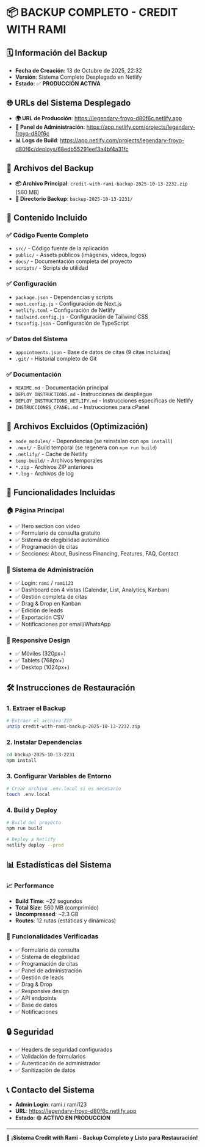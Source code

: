 # 📦 BACKUP COMPLETO - CREDIT WITH RAMI

## 🗓️ **Información del Backup**
- **Fecha de Creación**: 13 de Octubre de 2025, 22:32
- **Versión**: Sistema Completo Desplegado en Netlify
- **Estado**: ✅ **PRODUCCIÓN ACTIVA**

## 🌐 **URLs del Sistema Desplegado**
- **🌍 URL de Producción**: https://legendary-froyo-d80f6c.netlify.app
- **🔧 Panel de Administración**: https://app.netlify.com/projects/legendary-froyo-d80f6c
- **📊 Logs de Build**: https://app.netlify.com/projects/legendary-froyo-d80f6c/deploys/68edb55291eef3a4bf4a31fc

## 📁 **Archivos del Backup**
- **📦 Archivo Principal**: `credit-with-rami-backup-2025-10-13-2232.zip` (560 MB)
- **📂 Directorio Backup**: `backup-2025-10-13-2231/`

## 🎯 **Contenido Incluido**

### ✅ **Código Fuente Completo**
- `src/` - Código fuente de la aplicación
- `public/` - Assets públicos (imágenes, videos, logos)
- `docs/` - Documentación completa del proyecto
- `scripts/` - Scripts de utilidad

### ✅ **Configuración**
- `package.json` - Dependencias y scripts
- `next.config.js` - Configuración de Next.js
- `netlify.toml` - Configuración de Netlify
- `tailwind.config.js` - Configuración de Tailwind CSS
- `tsconfig.json` - Configuración de TypeScript

### ✅ **Datos del Sistema**
- `appointments.json` - Base de datos de citas (9 citas incluidas)
- `.git/` - Historial completo de Git

### ✅ **Documentación**
- `README.md` - Documentación principal
- `DEPLOY_INSTRUCTIONS.md` - Instrucciones de despliegue
- `DEPLOY_INSTRUCTIONS_NETLIFY.md` - Instrucciones específicas de Netlify
- `INSTRUCCIONES_CPANEL.md` - Instrucciones para cPanel

## 🚫 **Archivos Excluidos (Optimización)**
- `node_modules/` - Dependencias (se reinstalan con `npm install`)
- `.next/` - Build temporal (se regenera con `npm run build`)
- `.netlify/` - Cache de Netlify
- `temp-build/` - Archivos temporales
- `*.zip` - Archivos ZIP anteriores
- `*.log` - Archivos de log

## 🔧 **Funcionalidades Incluidas**

### 🏠 **Página Principal**
- ✅ Hero section con video
- ✅ Formulario de consulta gratuito
- ✅ Sistema de elegibilidad automático
- ✅ Programación de citas
- ✅ Secciones: About, Business Financing, Features, FAQ, Contact

### 🔐 **Sistema de Administración**
- ✅ Login: `rami` / `rami123`
- ✅ Dashboard con 4 vistas (Calendar, List, Analytics, Kanban)
- ✅ Gestión completa de citas
- ✅ Drag & Drop en Kanban
- ✅ Edición de leads
- ✅ Exportación CSV
- ✅ Notificaciones por email/WhatsApp

### 📱 **Responsive Design**
- ✅ Móviles (320px+)
- ✅ Tablets (768px+)
- ✅ Desktop (1024px+)

## 🛠️ **Instrucciones de Restauración**

### 1. **Extraer el Backup**
```bash
# Extraer el archivo ZIP
unzip credit-with-rami-backup-2025-10-13-2232.zip
```

### 2. **Instalar Dependencias**
```bash
cd backup-2025-10-13-2231
npm install
```

### 3. **Configurar Variables de Entorno**
```bash
# Crear archivo .env.local si es necesario
touch .env.local
```

### 4. **Build y Deploy**
```bash
# Build del proyecto
npm run build

# Deploy a Netlify
netlify deploy --prod
```

## 📊 **Estadísticas del Sistema**

### 📈 **Performance**
- **Build Time**: ~22 segundos
- **Total Size**: 560 MB (comprimido)
- **Uncompressed**: ~2.3 GB
- **Routes**: 12 rutas (estáticas y dinámicas)

### 🎯 **Funcionalidades Verificadas**
- ✅ Formulario de consulta
- ✅ Sistema de elegibilidad
- ✅ Programación de citas
- ✅ Panel de administración
- ✅ Gestión de leads
- ✅ Drag & Drop
- ✅ Responsive design
- ✅ API endpoints
- ✅ Base de datos
- ✅ Notificaciones

## 🔒 **Seguridad**
- ✅ Headers de seguridad configurados
- ✅ Validación de formularios
- ✅ Autenticación de administrador
- ✅ Sanitización de datos

## 📞 **Contacto del Sistema**
- **Admin Login**: rami / rami123
- **URL**: https://legendary-froyo-d80f6c.netlify.app
- **Estado**: 🟢 **ACTIVO EN PRODUCCIÓN**

---

**🎉 ¡Sistema Credit with Rami - Backup Completo y Listo para Restauración!**
